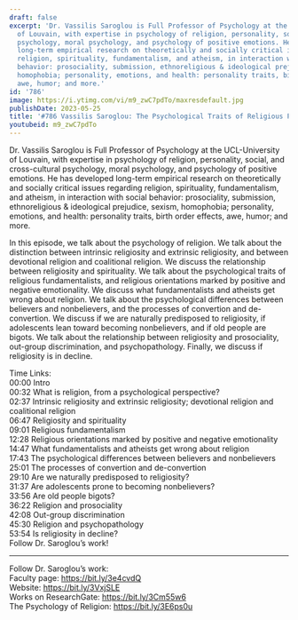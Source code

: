 ```yaml
---
draft: false
excerpt: 'Dr. Vassilis Saroglou is Full Professor of Psychology at the UCL-University
  of Louvain, with expertise in psychology of religion, personality, social, and cross-cultural
  psychology, moral psychology, and psychology of positive emotions. He has developed
  long-term empirical research on theoretically and socially critical issues regarding
  religion, spirituality, fundamentalism, and atheism, in interaction with social
  behavior: prosociality, submission, ethnoreligious & ideological prejudice, sexism,
  homophobia; personality, emotions, and health: personality traits, birth order effects,
  awe, humor; and more.'
id: '786'
image: https://i.ytimg.com/vi/m9_zwC7pdTo/maxresdefault.jpg
publishDate: 2023-05-25
title: '#786 Vassilis Saroglou: The Psychological Traits of Religious People'
youtubeid: m9_zwC7pdTo
---
```

Dr. Vassilis Saroglou is Full Professor of Psychology at the UCL-University of Louvain, with expertise in psychology of religion, personality, social, and cross-cultural psychology, moral psychology, and psychology of positive emotions. He has developed long-term empirical research on theoretically and socially critical issues regarding religion, spirituality, fundamentalism, and atheism, in interaction with social behavior: prosociality, submission, ethnoreligious & ideological prejudice, sexism, homophobia; personality, emotions, and health: personality traits, birth order effects, awe, humor; and more.

In this episode, we talk about the psychology of religion. We talk about the distinction between intrinsic religiosity and extrinsic religiosity, and between devotional religion and coalitional religion. We discuss the relationship between religiosity and spirituality. We talk about the psychological traits of religious fundamentalists, and religious orientations marked by positive and negative emotionality. We discuss what fundamentalists and atheists get wrong about religion. We talk about the psychological differences between believers and nonbelievers, and the processes of convertion and de-convertion. We discuss if we are naturally predisposed to religiosity, if adolescents lean toward becoming nonbelievers, and if old people are bigots. We talk about the relationship between religiosity and prosociality, out-group discrimination, and psychopathology. Finally, we discuss if religiosity is in decline.

Time Links:  
00:00 Intro  
00:32  What is religion, from a psychological perspective?  
02:37  Intrinsic religiosity and extrinsic religiosity; devotional religion and coalitional religion  
06:47  Religiosity and spirituality  
09:01  Religious fundamentalism  
12:28  Religious orientations marked by positive and negative emotionality  
14:47  What fundamentalists and atheists get wrong about religion  
17:43  The psychological differences between believers and nonbelievers  
25:01  The processes of convertion and de-convertion  
29:10  Are we naturally predisposed to religiosity?  
31:37  Are adolescents prone to becoming nonbelievers?  
33:56  Are old people bigots?  
36:22  Religion and prosociality  
42:08  Out-group discrimination  
45:30  Religion and psychopathology  
53:54  Is religiosity in decline?  
  Follow Dr. Saroglou’s work!

---

Follow Dr. Saroglou’s work:  
Faculty page: https://bit.ly/3e4cvdQ  
Website: https://bit.ly/3VxjSLE  
Works on ResearchGate: https://bit.ly/3Cm55w6  
The Psychology of Religion: https://bit.ly/3E6ps0u
